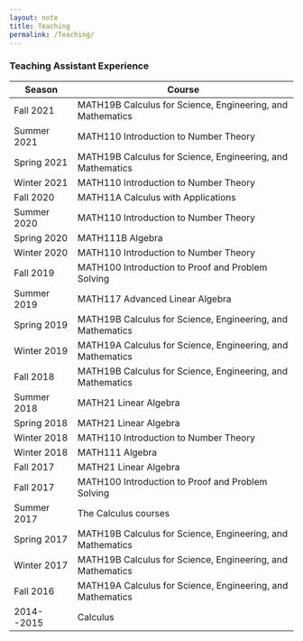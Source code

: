 ```yaml
---
layout: note
title: Teaching
permalink: /Teaching/
---
```


### Teaching Assistant Experience
| Season  | Course |
| ------------- | ------------- |
| Fall 2021 | MATH19B Calculus for Science, Engineering, and Mathematics | 
| Summer 2021 | MATH110 Introduction to Number Theory | 
| Spring 2021 | MATH19B Calculus for Science, Engineering, and Mathematics | 
| Winter 2021 | MATH110 Introduction to Number Theory | 
| Fall 2020 | MATH11A Calculus with Applications | 
| Summer 2020 | MATH110 Introduction to Number Theory | 
| Spring 2020 | MATH111B Algebra | 
| Winter 2020 | MATH110 Introduction to Number Theory | 
| Fall 2019 | MATH100 Introduction to Proof and Problem Solving | 
| Summer 2019 | MATH117 Advanced Linear Algebra | 
| Spring 2019 | MATH19B Calculus for Science, Engineering, and Mathematics | 
| Winter 2019 | MATH19A Calculus for Science, Engineering, and Mathematics | 
| Fall 2018 | MATH19B Calculus for Science, Engineering, and Mathematics | 
| Summer 2018 | MATH21 Linear Algebra | 
| Spring 2018 | MATH21 Linear Algebra | 
| Winter 2018 | MATH110 Introduction to Number Theory | 
| Winter 2018 | MATH111 Algebra | 
| Fall 2017 | MATH21 Linear Algebra | 
| Fall 2017 | MATH100 Introduction to Proof and Problem Solving | 
| Summer 2017 | The Calculus courses | 
| Spring 2017 | MATH19B Calculus for Science, Engineering, and Mathematics | 
| Winter 2017 | MATH19B Calculus for Science, Engineering, and Mathematics | 
| Fall 2016 | MATH19A Calculus for Science, Engineering, and Mathematics | 
| 2014--2015 | Calculus | 
